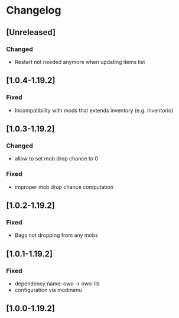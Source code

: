 # Changelog

## [Unreleased]
### Changed
- Restart not needed anymore when updating items list

## [1.0.4-1.19.2]
### Fixed
- Incompatibility with mods that extends inventory (e.g. Inventorio)

## [1.0.3-1.19.2]
### Changed
- allow to set mob drop chance to 0

### Fixed
- improper mob drop chance computation

## [1.0.2-1.19.2]
### Fixed
- Bags not dropping from any mobs

## [1.0.1-1.19.2]
### Fixed
- dependency name: owo -> owo-lib
- configuration via modmenu

## [1.0.0-1.19.2]